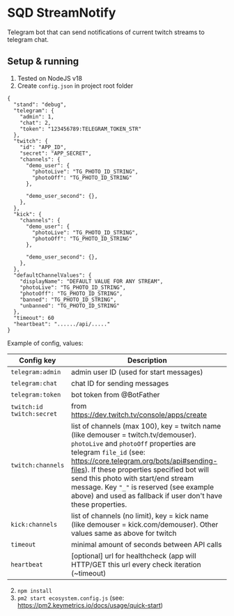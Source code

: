 # SQD StreamNotify
Telegram bot that can send notifications of current twitch streams to telegram chat. 

## Setup & running
1. Tested on NodeJS v18
1. Create `config.json` in project root folder
```
{
  "stand": "debug",
  "telegram": {
    "admin": 1,
    "chat": 2,
    "token": "123456789:TELEGRAM_TOKEN_STR"
  },
  "twitch": {
    "id": "APP_ID",
    "secret": "APP_SECRET",
    "channels": {
      "demo_user": {
        "photoLive": "TG_PHOTO_ID_STRING",
        "photoOff": "TG_PHOTO_ID_STRING"
      },

      "demo_user_second": {},
    },
  },
  "kick": {
    "channels": {
      "demo_user": {
        "photoLive": "TG_PHOTO_ID_STRING",
        "photoOff": "TG_PHOTO_ID_STRING"
      },

      "demo_user_second": {},
    },
  },
  "defaultChannelValues": {
    "displayName": "DEFAULT VALUE FOR ANY STREAM",
    "photoLive": "TG_PHOTO_ID_STRING",
    "photoOff": "TG_PHOTO_ID_STRING",
    "banned": "TG_PHOTO_ID_STRING",
    "unbanned": "TG_PHOTO_ID_STRING"
  },
  "timeout": 60
  "heartbeat": "....../api/....."
}
```

Example of config, values:

| Config key                        | Description                                                                                                                                                                                                                                                                                                                                                                                         |
|-----------------------------------|-----------------------------------------------------------------------------------------------------------------------------------------------------------------------------------------------------------------------------------------------------------------------------------------------------------------------------------------------------------------------------------------------------|
| `telegram:admin`                  | admin user ID (used for start messages)                                                                                                                                                                                                                                                                                                                                                             |
| `telegram:chat`                   | chat ID for sending messages                                                                                                                                                                                                                                                                                                                                                                        |
| `telegram:token`                  | bot token from @BotFather                                                                                                                                                                                                                                                                                                                                                                           |
| `twitch:id` <br/> `twitch:secret` | from https://dev.twitch.tv/console/apps/create                                                                                                                                                                                                                                                                                                                                                      |
| `twitch:channels`                 | list of channels (max 100), key = twitch name (like demouser = twitch.tv/demouser). `photoLive` and `photoOff` properties are telegram `file_id` (see: https://core.telegram.org/bots/api#sending-files). If these properties specified bot will send this photo with start/end stream message. Key `"_"` is reserved (see example above) and used as fallback if user don't have these properties. |
| `kick:channels`                   | list of channels (no limit), key = kick name (like demouser = kick.com/demouser). Other values same as above for twitch                                                                                                                                                                                                                                                                             | |
| `timeout`                         | minimal amount of seconds between API calls                                                                                                                                                                                                                                                                                                                                                         |
| `heartbeat`                       | [optional] url for healthcheck (app will HTTP/GET this url every check iteration (~timeout)                                                                                                                                                                                                                                                                                                         |

2. `npm install`
3. `pm2 start ecosystem.config.js` (see: https://pm2.keymetrics.io/docs/usage/quick-start)
